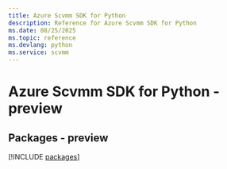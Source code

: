 ```yaml
---
title: Azure Scvmm SDK for Python
description: Reference for Azure Scvmm SDK for Python
ms.date: 08/25/2025
ms.topic: reference
ms.devlang: python
ms.service: scvmm
---
```

# Azure Scvmm SDK for Python - preview
## Packages - preview
[!INCLUDE [packages](scvmm-index.md)]